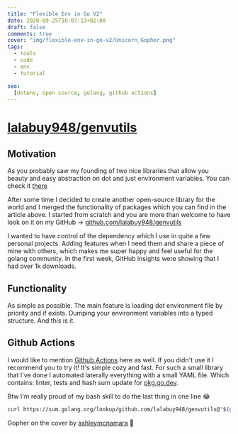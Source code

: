 ```yaml
---
title: "Flexible Env in Go V2"
date: 2020-09-25T10:07:13+02:00
draft: false
comments: true
cover: "img/flexible-env-in-go-v2/Unicorn_Gopher.png"
tags:
  - tools
  - code
  - env
  - tutorial

seo:
  [dotenv, open source, golang, github actions]
---
```


# [lalabuy948/genvutils](https://github.com/lalabuy948/genvutils)

## Motivation

As you probably saw my founding of two nice libraries that allow you beauty and easy abstraction on dot and just environment variables. You can check it [there](/posts/flexible-env-in-go/)

After some time I decided to create another open-source library for the world and I merged the functionality of packages which you can find in the article above. I started from scratch and you are more than welcome to have look on it on my GitHub -> [github.com/lalabuy948/genvutils](https://github.com/lalabuy948/genvutils)

I wanted to have control of the dependency which I use in quite a few personal projects. Adding features when I need them and share a piece of mine with others, which makes me super happy and feel useful for the golang community. In the first week, GitHub insights were showing that I had over 1k downloads.

## Functionality

As simple as possible. The main feature is loading dot environment file by priority and if exists. Dumping your environment variables into a typed structure. And this is it.

<script src="https://emgithub.com/embed.js?target=https%3A%2F%2Fgithub.com%2Flalabuy948%2Fgenvutils%2Fblob%2Fmaster%2Fexamples%2Fsimple.go&style=github"></script>

## Github Actions

I would like to mention [Github Actions](https://github.com/features/actions) here as well. If you didn't use it I recommend you to try it! It's simple cozy and fast. For such a small library that I've done I automated laterally everything with a small YAML file. Which contains: linter, tests and hash sum update for [pkg.go.dev](https://pkg.go.dev).

<script src="https://emgithub.com/embed.js?target=https%3A%2F%2Fgithub.com%2Flalabuy948%2Fgenvutils%2Fblob%2Fmaster%2F.github%2Fworkflows%2Fci.yml&style=github"></script>

Btw I'm really proud of my bash skill to do the last thing in one line 😂

```bash
curl https://sum.golang.org/lookup/github.com/lalabuy948/genvutils@"$(git describe --tags `git rev-list --tags --max-count=1`)"
```

Gopher on the cover by [ashleymcnamara](https://github.com/ashleymcnamara/gophers) 💙
